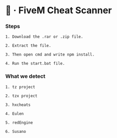 # 🚀 · FiveM Cheat Scanner

### **Steps**

```
1. Download the .rar or .zip file.
```
```
2. Extract the file.
```
```
3. Then open cmd and write npm install.
```
```
4. Run the start.bat file.
```

### **What we detect**

```
1. tz project
```
```
2. tzx project
```
```
3. hxcheats
```
```
4. Eulen
```
```
5. redEngine
```
```
6. Susano
```

